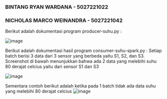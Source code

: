 <h3>BINTANG RYAN WARDANA - 5027221022</h3>
<h3>NICHOLAS MARCO WEINANDRA - 5027221042</h3>

Berikut adalah dokumentasi program producer-suhu.py :

![image](https://github.com/user-attachments/assets/73381838-d621-4e8b-9520-3c59f9a8d79f)

Berikut adalah dokumentasi hasil program consumer-suhu-spark.py : 
Setiap batch berisi 3 data dari 3 sensor yang berbeda yaitu S1, S2, dan S3. Screenshot di bawah menunjukkan bahwa ada 2 data yang melebihi suhu 80 derajat celcius yaitu dari sensor S1 dan S3

![image](https://github.com/user-attachments/assets/fa0ced89-2489-4dcc-80dc-7a6cbda5210e)

Sementara contoh berikut adalah ketika pada 1 batch tidak ada data suhu yang melebihi 80 derajat celcius
![image](https://github.com/user-attachments/assets/236647e0-6955-48ea-ae6a-2eeb862ed992)


